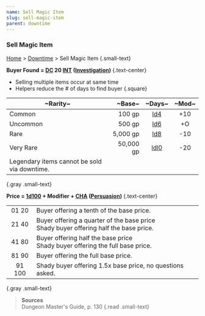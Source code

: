 ```yaml
---
name: Sell Magic Item
slug: sell-magic-item
parent: downtime
---
```

### Sell Magic Item
[Home](dm-operations-center) > [Downtime](downtime) > Sell Magic Item {.small-text}

**Buyer Found = [DC](difficulty-class) 20 [INT](intelligence) ([Investigation](investigation))** {.text-center}
- Selling multiple items occur at same time
- Helpers reduce the # of days to find buyer
{.square}

| ~Rarity~  | ~Base~    | ~Days~             | ~Mod~ |
|-----------|----------:|:------------------:|:-----:|
| Common    |    100 gp |  [ld4](/roll/1d4)  |  +10  |  
| Uncommon  |    500 gp |  [ld6](/roll/1d6)  |   +O  | 
| Rare      |  5,000 gp |  [ld8](/roll/1d8)  |  -10  | 
| Very Rare | 50,000 gp | [ldl0](/roll/1d10) |  -20  | 
| Legendary items cannot be sold via downtime.    ||||
{.gray .small-text}

**Price = [1d100](/roll/1d100) + Modifier + [CHA](charisma) ([Persuasion](persuasion))** {.text-center}

|||
|:-:|-|
| 01 20 | Buyer offering a tenth of the base price. |
| 21 40 | Buyer offering a quarter of the base price<br/> Shady buyer offering half the base price. |
| 41 80 | Buyer offering half the base price<br/> Shady buyer offering the full base price. |
| 81 90 | Buyer offering the full base price. |
| 91 100 | Shady buyer offering 1.5x base price, no questions asked. |
{.gray .small-text}

> **Sources** <br/>
> Dungeon Master's Guide, p. 130
{.read .small-text}